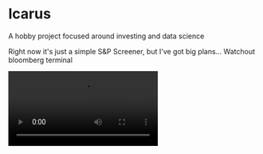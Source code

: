 # Icarus
A hobby project focused around investing and data science

Right now it's just a simple S&P Screener, but I've got big plans... Watchout bloomberg terminal

![Icarus_v0.1](https://user-images.githubusercontent.com/641094/111313235-7be6a080-8636-11eb-8327-3e5c3a7bde40.mp4)

